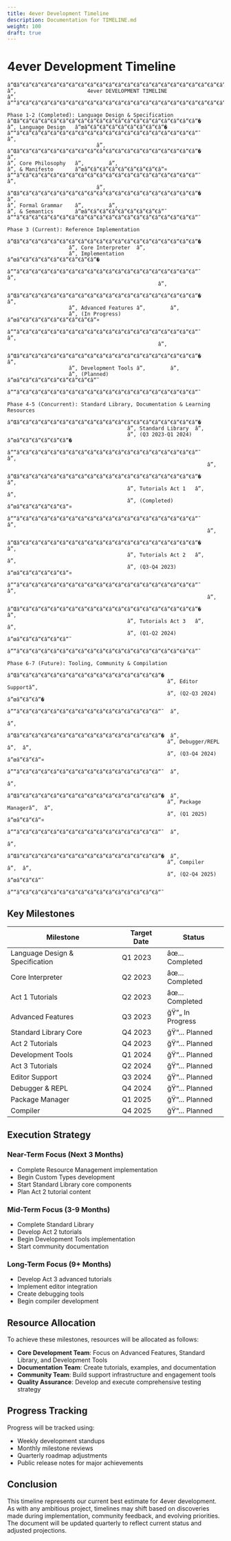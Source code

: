 ```yaml
---
title: 4ever Development Timeline
description: Documentation for TIMELINE.md
weight: 100
draft: true
---
```


# 4ever Development Timeline

```
â”Œâ”€â”€â”€â”€â”€â”€â”€â”€â”€â”€â”€â”€â”€â”€â”€â”€â”€â”€â”€â”€â”€â”€â”€â”€â”€â”€â”€â”€â”€â”€â”€â”€â”€â”€â”€â”€â”€â”€â”€â”€â”€â”€â”€â”€â”€â”€â”€â”€â”€â”€â”€â”€â”€â”€â”€â”€â”€â”€â”€â”€â”€â”€â”€â”€â”€â”€â”€â”€â”€â”€â”€â”€â”€â”€â”€â”€â”�
â”‚                       4ever DEVELOPMENT TIMELINE                      â”‚
â””â”€â”€â”€â”€â”€â”€â”€â”€â”€â”€â”€â”€â”€â”€â”€â”€â”€â”€â”€â”€â”€â”€â”€â”€â”€â”€â”€â”€â”€â”€â”€â”€â”€â”€â”€â”€â”€â”€â”€â”€â”€â”€â”€â”€â”€â”€â”€â”€â”€â”€â”€â”€â”€â”€â”€â”€â”€â”€â”€â”€â”€â”€â”€â”€â”€â”€â”€â”€â”€â”€â”€â”€â”€â”€â”€â”€â”˜

Phase 1-2 (Completed): Language Design & Specification
â”Œâ”€â”€â”€â”€â”€â”€â”€â”€â”€â”€â”€â”€â”€â”€â”€â”€â”€â”€â”€â”�                                                  
â”‚ Language Design   â”œâ”€â”€â”€â”€â”€â”€â”€â”€â”�                                         
â””â”€â”€â”€â”€â”€â”€â”€â”€â”€â”€â”€â”€â”€â”€â”€â”€â”€â”€â”€â”˜        â”‚                                         
                             â”‚                                         
â”Œâ”€â”€â”€â”€â”€â”€â”€â”€â”€â”€â”€â”€â”€â”€â”€â”€â”€â”€â”€â”�        â”‚                                         
â”‚ Core Philosophy   â”‚        â”‚                                         
â”‚ & Manifesto       â”œâ”€â”€â”€â”€â”€â”€â”€â”€â”¤                                         
â””â”€â”€â”€â”€â”€â”€â”€â”€â”€â”€â”€â”€â”€â”€â”€â”€â”€â”€â”€â”˜        â”‚                                         
                             â”‚                                         
â”Œâ”€â”€â”€â”€â”€â”€â”€â”€â”€â”€â”€â”€â”€â”€â”€â”€â”€â”€â”€â”�        â”‚                                         
â”‚ Formal Grammar    â”‚        â”‚                                         
â”‚ & Semantics       â”œâ”€â”€â”€â”€â”€â”€â”€â”€â”˜                                         
â””â”€â”€â”€â”€â”€â”€â”€â”€â”€â”€â”€â”€â”€â”€â”€â”€â”€â”€â”€â”˜                                                  

Phase 3 (Current): Reference Implementation
                    â”Œâ”€â”€â”€â”€â”€â”€â”€â”€â”€â”€â”€â”€â”€â”€â”€â”€â”€â”€â”€â”�                              
                    â”‚ Core Interpreter  â”‚                              
                    â”‚ Implementation    â”œâ”€â”€â”€â”€â”€â”€â”€â”€â”�                     
                    â””â”€â”€â”€â”€â”€â”€â”€â”€â”€â”€â”€â”€â”€â”€â”€â”€â”€â”€â”€â”˜        â”‚                     
                                                 â”‚                     
                    â”Œâ”€â”€â”€â”€â”€â”€â”€â”€â”€â”€â”€â”€â”€â”€â”€â”€â”€â”€â”€â”�        â”‚                     
                    â”‚ Advanced Features â”‚        â”‚                     
                    â”‚ (In Progress)     â”œâ”€â”€â”€â”€â”€â”€â”€â”€â”¤                     
                    â””â”€â”€â”€â”€â”€â”€â”€â”€â”€â”€â”€â”€â”€â”€â”€â”€â”€â”€â”€â”˜        â”‚                     
                                                 â”‚                     
                    â”Œâ”€â”€â”€â”€â”€â”€â”€â”€â”€â”€â”€â”€â”€â”€â”€â”€â”€â”€â”€â”�        â”‚                     
                    â”‚ Development Tools â”‚        â”‚                     
                    â”‚ (Planned)         â”œâ”€â”€â”€â”€â”€â”€â”€â”€â”˜                     
                    â””â”€â”€â”€â”€â”€â”€â”€â”€â”€â”€â”€â”€â”€â”€â”€â”€â”€â”€â”€â”˜                              

Phase 4-5 (Concurrent): Standard Library, Documentation & Learning Resources
                                       â”Œâ”€â”€â”€â”€â”€â”€â”€â”€â”€â”€â”€â”€â”€â”€â”€â”€â”€â”€â”€â”�           
                                       â”‚ Standard Library  â”‚           
                                       â”‚ (Q3 2023-Q1 2024) â”œâ”€â”€â”€â”€â”€â”�     
                                       â””â”€â”€â”€â”€â”€â”€â”€â”€â”€â”€â”€â”€â”€â”€â”€â”€â”€â”€â”€â”˜     â”‚     
                                                                 â”‚     
                                       â”Œâ”€â”€â”€â”€â”€â”€â”€â”€â”€â”€â”€â”€â”€â”€â”€â”€â”€â”€â”€â”�     â”‚     
                                       â”‚ Tutorials Act 1   â”‚     â”‚     
                                       â”‚ (Completed)       â”œâ”€â”€â”€â”€â”€â”¤     
                                       â””â”€â”€â”€â”€â”€â”€â”€â”€â”€â”€â”€â”€â”€â”€â”€â”€â”€â”€â”€â”˜     â”‚     
                                                                 â”‚     
                                       â”Œâ”€â”€â”€â”€â”€â”€â”€â”€â”€â”€â”€â”€â”€â”€â”€â”€â”€â”€â”€â”�     â”‚     
                                       â”‚ Tutorials Act 2   â”‚     â”‚     
                                       â”‚ (Q3-Q4 2023)      â”œâ”€â”€â”€â”€â”€â”¤     
                                       â””â”€â”€â”€â”€â”€â”€â”€â”€â”€â”€â”€â”€â”€â”€â”€â”€â”€â”€â”€â”˜     â”‚     
                                                                 â”‚     
                                       â”Œâ”€â”€â”€â”€â”€â”€â”€â”€â”€â”€â”€â”€â”€â”€â”€â”€â”€â”€â”€â”�     â”‚     
                                       â”‚ Tutorials Act 3   â”‚     â”‚     
                                       â”‚ (Q1-Q2 2024)      â”œâ”€â”€â”€â”€â”€â”˜     
                                       â””â”€â”€â”€â”€â”€â”€â”€â”€â”€â”€â”€â”€â”€â”€â”€â”€â”€â”€â”€â”˜           

Phase 6-7 (Future): Tooling, Community & Compilation
                                                    â”Œâ”€â”€â”€â”€â”€â”€â”€â”€â”€â”€â”€â”€â”€â”€â”€â”�
                                                    â”‚ Editor Supportâ”‚
                                                    â”‚ (Q2-Q3 2024)  â”œâ”€â”€â”�
                                                    â””â”€â”€â”€â”€â”€â”€â”€â”€â”€â”€â”€â”€â”€â”€â”€â”˜  â”‚
                                                                       â”‚
                                                    â”Œâ”€â”€â”€â”€â”€â”€â”€â”€â”€â”€â”€â”€â”€â”€â”€â”�  â”‚
                                                    â”‚ Debugger/REPL â”‚  â”‚
                                                    â”‚ (Q3-Q4 2024)  â”œâ”€â”€â”¤
                                                    â””â”€â”€â”€â”€â”€â”€â”€â”€â”€â”€â”€â”€â”€â”€â”€â”˜  â”‚
                                                                       â”‚
                                                    â”Œâ”€â”€â”€â”€â”€â”€â”€â”€â”€â”€â”€â”€â”€â”€â”€â”�  â”‚
                                                    â”‚ Package Managerâ”‚  â”‚
                                                    â”‚ (Q1 2025)     â”œâ”€â”€â”¤
                                                    â””â”€â”€â”€â”€â”€â”€â”€â”€â”€â”€â”€â”€â”€â”€â”€â”˜  â”‚
                                                                       â”‚
                                                    â”Œâ”€â”€â”€â”€â”€â”€â”€â”€â”€â”€â”€â”€â”€â”€â”€â”�  â”‚
                                                    â”‚ Compiler      â”‚  â”‚
                                                    â”‚ (Q2-Q4 2025)  â”œâ”€â”€â”˜
                                                    â””â”€â”€â”€â”€â”€â”€â”€â”€â”€â”€â”€â”€â”€â”€â”€â”˜   
```

## Key Milestones

| Milestone                      | Target Date   | Status      |
|--------------------------------|---------------|-------------|
| Language Design & Specification| Q1 2023       | âœ… Completed |
| Core Interpreter               | Q2 2023       | âœ… Completed |
| Act 1 Tutorials                | Q2 2023       | âœ… Completed |
| Advanced Features              | Q3 2023       | ğŸ”„ In Progress |
| Standard Library Core          | Q4 2023       | ğŸ“… Planned |
| Act 2 Tutorials                | Q4 2023       | ğŸ“… Planned |
| Development Tools              | Q1 2024       | ğŸ“… Planned |
| Act 3 Tutorials                | Q2 2024       | ğŸ“… Planned |
| Editor Support                 | Q3 2024       | ğŸ“… Planned |
| Debugger & REPL                | Q4 2024       | ğŸ“… Planned |
| Package Manager                | Q1 2025       | ğŸ“… Planned |
| Compiler                       | Q4 2025       | ğŸ“… Planned |

## Execution Strategy

### Near-Term Focus (Next 3 Months)
- Complete Resource Management implementation
- Begin Custom Types development
- Start Standard Library core components
- Plan Act 2 tutorial content

### Mid-Term Focus (3-9 Months)
- Complete Standard Library
- Develop Act 2 tutorials
- Begin Development Tools implementation
- Start community documentation

### Long-Term Focus (9+ Months)
- Develop Act 3 advanced tutorials
- Implement editor integration
- Create debugging tools
- Begin compiler development

## Resource Allocation

To achieve these milestones, resources will be allocated as follows:

- **Core Development Team**: Focus on Advanced Features, Standard Library, and Development Tools
- **Documentation Team**: Create tutorials, examples, and documentation
- **Community Team**: Build support infrastructure and engagement tools
- **Quality Assurance**: Develop and execute comprehensive testing strategy

## Progress Tracking

Progress will be tracked using:
- Weekly development standups
- Monthly milestone reviews
- Quarterly roadmap adjustments
- Public release notes for major achievements

## Conclusion

This timeline represents our current best estimate for 4ever development. As with any ambitious project, timelines may shift based on discoveries made during implementation, community feedback, and evolving priorities. The document will be updated quarterly to reflect current status and adjusted projections.